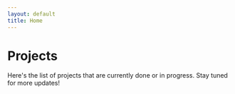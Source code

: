 ```yaml
---
layout: default
title: Home
---
```


# Projects
Here's the list of projects that are currently done or in progress. Stay tuned for more updates!
